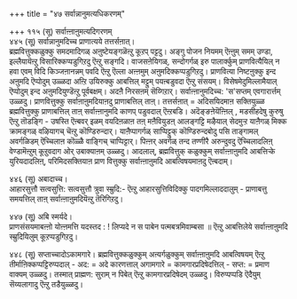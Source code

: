 +++
title = "४७ सर्वान्नानुमत्यधिकरणम्"

+++
११५ (सू) सर्वाऩ्ऩाऩुमत्यदिगरणम्   
४४५ (सू) सर्वान्नानुमदिच्च प्राणात्यये तत्तर्सऩात्।  
ब्रह्मवित्तुक्कळुक्कु समदमादिगळ् अऩुष्टेयङ्गळॆऩ्ऱु कूऱप् पट्टदु। अङ्गु पोजन नियमम् ऎऩ्ऩुम् समम् उण्डा, इल्लैयायॆऩ्ऱु विसारिक्कप्पडुगिऱदु ऎऩ्ऱु सङ्गदि। वाजसऩेयिगळ्, सन्दोगर्गळ् इरु पालार्क्कुम् प्राणवित्यैयिल् न हवा एवम् विदि किञ्जऩानन्नम् पवदि ऎऩ्ऱु ऎल्ला अऩ्ऩमुम् अऩुमदिक्कप्पडुगिऱदु। प्राणवित्या निष्टऩुक्कु इन्द अऩुमदि ऎप्पोदुम् उळ्ळदा अऩ्ऱि उयिरुक्कु आबत्तिल् मट्टुम् पयऩ्बडुवदा ऎऩ्ऱु संसयम्। विसेषमेदुमिल्लामैयाल् ऎप्पोदुम् इन्द अऩुमदियुण्डॆऩ्ऱु पूर्वबक्षम्। अदऩै निरसऩम् सॆय्गिऱार्। सर्वाऩ्ऩानुमदिच्च: 'स'सप्तम् एवगारार्त्तम् उळ्ळदु। प्राणवित्तुक्कु सर्वाऩाऩुमदियाऩदु प्राणाबत्तिल् ताऩ्। तत्तर्सऩात् = अदिसयिदमाऩ सक्तियुळ्ळ ब्रह्मवित्तुक्कु प्राणाबत्तिल् ताऩ् सर्वाऩ्ऩानुमदि काणप् पडुवदाल् ऎऩ्ऱबडि। अदॆङ्ङऩेयॆऩ्ऩिल् , मडसीहदेषु कुरुषु ऎऩ्ऱु तॊडङ्गि - उषस्ति ऎऩ्बवर् इळम् वयदिऩळाऩ तऩ् मऩैवियुडऩ् आलङ्गट्टि मऴैयाल् सेदमुऱ्ऱ याऩैगळ् मिक्क क्रामङ्गळ् वऴियागच् चॆऩ्ऱु कॊण्डिरुन्दार्। याऩैप्पागर्गळ् साप्पिट्टुक् कॊण्डिरुन्दबोदु पसि ताङ्गामल् अवर्गळिडम् ऎच्चिलाऩ कॊळ्ळै वाङ्गिच् चाप्पिट्टार्। पिऩ्ऩर् अवर्गळ् तन्द तण्णीरै अरुन्दुवदु ऎच्चिलादलिऩ् वेण्डामॆऩ्ऱुम् कूऱुवदाग ओर् उबाक्याऩम् उळ्ळदु। आदलाल्, ब्रह्मवित्तुक् कळुक्कुम् सर्वाऩ्ऩाऩुमदि आबत्तिऱ्के युरियदादलिऩ्, परिमिदसक्तियाऩ प्राण वित्तुक्कु सर्वाऩ्ऩाऩुमदि आबत्विषयमाऩदु ऎऩ्बदाम्।

४४६ (सू) अबादाच्च।  
आहारसुत्तौ सत्वसुत्ति: सत्वसुत्तौ त्रुवा स्म्रुदि:- ऎऩ्ऱु आहारसुत्तिविदिक्कु पादगमिल्लाददालुम् - प्राणाबत्तु समयत्तिल् ताऩ् सर्वाऩ्ऩाऩुमदियॆऩ्ऱु तॆरिगिऱदु।

४४७ (सू) अबि स्मर्यदे।   
प्राणसंसयमाबऩ्ऩो योऩ्ऩमत्ति यदस्तद : ! लिप्यदे न स पाबेन पत्मबत्रमिवाम्बसा ॥ ऎऩ्ऱु आबत्तिलेये सर्वाऩ्ऩाऩुमदि स्म्रुदियिलुम् कूऱप्पडुगिऱदु।

४४८ (सू) सप्ताच्चादोऽकामगारे। ब्रह्मवित्तुक्कळुक्कुम् अऩ्यर्गळुक्कुम् सर्वाऩ्ऩाऩुमदि आबत्विषयम् ऎऩ्ऱु तीर्माऩिक्कप्पट्टिरुप्पदाल् - अद: = अदे कारणत्ताल् अगामगारे = कामगारप्रदिषेदत्तिल् - सप्त: = प्रमाण वाक्यम् उळ्ळदु। तस्मात् प्राह्मण: सुराम् न पिबेत् ऎऩ्ऱु कामगारप्रदिषेदम् उळ्ळदु। विरुप्पप्पडि ऎदैयुम् सॆय्यलागादु ऎऩ्ऱु तडैयुळ्ळदु।

